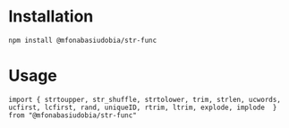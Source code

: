# Installation
```
npm install @mfonabasiudobia/str-func
```
# Usage
```
import { strtoupper, str_shuffle, strtolower, trim, strlen, ucwords, ucfirst, lcfirst, rand, uniqueID, rtrim, ltrim, explode, implode  } from "@mfonabasiudobia/str-func"
```

